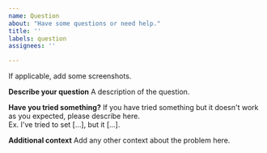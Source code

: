 ```yaml
---
name: Question
about: "Have some questions or need help."
title: ''
labels: question
assignees: ''

---
```


If applicable, add some screenshots.

**Describe your question**
A description of the question.

**Have you tried something?**
If you have tried something but it doesn't work as you expected, please describe here.  
Ex. I've tried to set [...], but it [...].

**Additional context**
Add any other context about the problem here.
